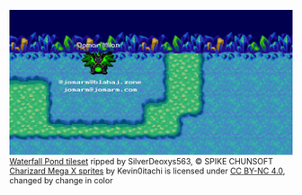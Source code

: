 ![](banner.gif)
[Waterfall Pond tileset](https://www.spriters-resource.com/game_boy_advance/pokemonmysterydungeonredrescueteam/sheet/85450/)
ripped by SilverDeoxys563, &copy; SPIKE CHUNSOFT  
[Charizard Mega X sprites](https://sprites.pmdcollab.org/#/0006?form=1) by Kevin0itachi is licensed
under [CC BY-NC 4.0](https://creativecommons.org/licenses/by-nc/4.0/?ref=chooser-v1), changed by change
in color
